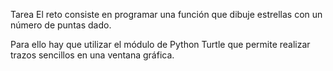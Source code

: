 Tarea
El reto consiste en programar una función que dibuje estrellas  con un número de puntas dado.

Para ello hay que utilizar el módulo de Python Turtle que permite realizar trazos sencillos en una ventana gráfica.
